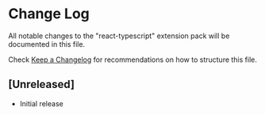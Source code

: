 # Change Log

All notable changes to the "react-typescript" extension pack will be documented in this file.

Check [Keep a Changelog](http://keepachangelog.com/) for recommendations on how to structure this file.

## [Unreleased]

-   Initial release
